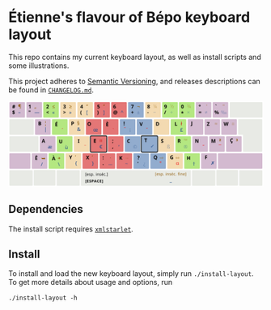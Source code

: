 # Étienne's flavour of Bépo keyboard layout

This repo contains my current keyboard layout, as well as install scripts and
some illustrations.

This project adheres to [Semantic Versioning](https://semver.org/spec/v2.0.0.html), and releases descriptions can be found in [`CHANGELOG.md`](https://git.unipart.io/unipart/ubis/src/branch/master/CHANGELOG.md).

![Keyboard layout](assets/bepo_ebosi_layout_latest.png)

## Dependencies

The install script requires [`xmlstarlet`](https://sourceforge.net/projects/xmlstar/).

## Install

To install and load the new keyboard layout, simply run `./install-layout`. To get more details about usage and options, run

```
./install-layout -h
```